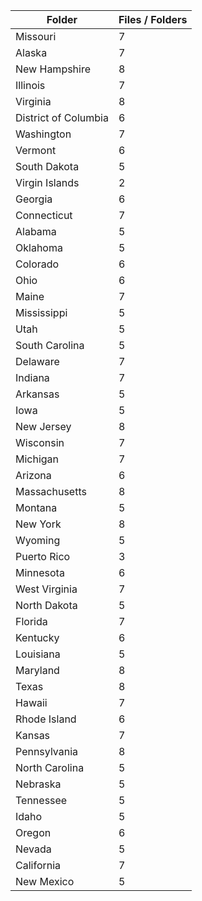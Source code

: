 | Folder               |   Files / Folders |
|----------------------|-------------------|
| Missouri             |                 7 |
| Alaska               |                 7 |
| New Hampshire        |                 8 |
| Illinois             |                 7 |
| Virginia             |                 8 |
| District of Columbia |                 6 |
| Washington           |                 7 |
| Vermont              |                 6 |
| South Dakota         |                 5 |
| Virgin Islands       |                 2 |
| Georgia              |                 6 |
| Connecticut          |                 7 |
| Alabama              |                 5 |
| Oklahoma             |                 5 |
| Colorado             |                 6 |
| Ohio                 |                 6 |
| Maine                |                 7 |
| Mississippi          |                 5 |
| Utah                 |                 5 |
| South Carolina       |                 5 |
| Delaware             |                 7 |
| Indiana              |                 7 |
| Arkansas             |                 5 |
| Iowa                 |                 5 |
| New Jersey           |                 8 |
| Wisconsin            |                 7 |
| Michigan             |                 7 |
| Arizona              |                 6 |
| Massachusetts        |                 8 |
| Montana              |                 5 |
| New York             |                 8 |
| Wyoming              |                 5 |
| Puerto Rico          |                 3 |
| Minnesota            |                 6 |
| West Virginia        |                 7 |
| North Dakota         |                 5 |
| Florida              |                 7 |
| Kentucky             |                 6 |
| Louisiana            |                 5 |
| Maryland             |                 8 |
| Texas                |                 8 |
| Hawaii               |                 7 |
| Rhode Island         |                 6 |
| Kansas               |                 7 |
| Pennsylvania         |                 8 |
| North Carolina       |                 5 |
| Nebraska             |                 5 |
| Tennessee            |                 5 |
| Idaho                |                 5 |
| Oregon               |                 6 |
| Nevada               |                 5 |
| California           |                 7 |
| New Mexico           |                 5 |